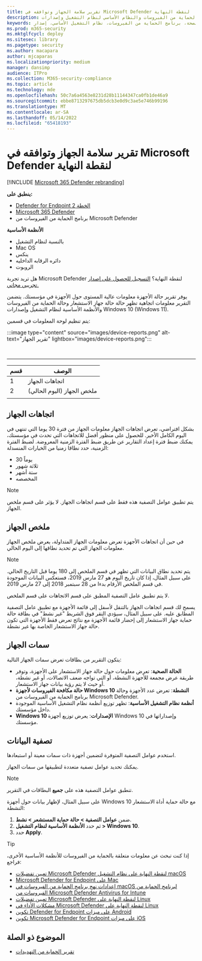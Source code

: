 ```yaml
---
title: تقرير سلامة الجهاز وتوافقه في Microsoft Defender لنقطة النهاية
description: تعقب اكتشافات حالة صحة الجهاز وحالة الحماية من الفيروسات والنظام الأساسي لنظام التشغيل وإصدارات Windows 10 باستخدام تقرير سلامة الجهاز والامتثال
keywords: حالة الصحة، برنامج الحماية من الفيروسات، نظام التشغيل الأساسي، إصدار windows 10، الإصدار، الصحة، التوافق، الحالة
ms.prod: m365-security
ms.mktglfcycl: deploy
ms.sitesec: library
ms.pagetype: security
ms.author: macapara
author: mjcaparas
ms.localizationpriority: medium
manager: dansimp
audience: ITPro
ms.collection: M365-security-compliance
ms.topic: article
ms.technology: mde
ms.openlocfilehash: 50c7a6a4563e8231d28b11144347ca0fb1de46a9
ms.sourcegitcommit: ebbe8713297675db5dcb3e0d9c3ae5e746b99196
ms.translationtype: MT
ms.contentlocale: ar-SA
ms.lasthandoff: 05/14/2022
ms.locfileid: "65418193"
---
```

# <a name="device-health-and-compliance-report-in-microsoft-defender-for-endpoint"></a>تقرير سلامة الجهاز وتوافقه في Microsoft Defender لنقطة النهاية

[!INCLUDE [Microsoft 365 Defender rebranding](../../includes/microsoft-defender.md)]


**ينطبق على:**
- [Defender for Endpoint الخطة 2](https://go.microsoft.com/fwlink/p/?linkid=2154037)
- [Microsoft 365 Defender](https://go.microsoft.com/fwlink/?linkid=2118804)
- برنامج الحماية من الفيروسات من Microsoft Defender 

**الأنظمة الأساسية**
- بالنسبة لنظام التشغيل
- Mac OS
- ينكس
- دائره الرقابه الداخليه
- الروبوت

هل تريد تجربة Microsoft Defender لنقطة النهاية؟ [التسجيل للحصول على إصدار تجريبي مجاني.](https://signup.microsoft.com/create-account/signup?products=7f379fee-c4f9-4278-b0a1-e4c8c2fcdf7e&ru=https://aka.ms/MDEp2OpenTrial?ocid=docs-wdatp-exposedapis-abovefoldlink)

يوفر تقرير حالة الأجهزة معلومات عالية المستوى حول الأجهزة في مؤسستك. يتضمن التقرير معلومات اتجاهية تظهر حالة حالة جهاز الاستشعار وحالة الحماية من الفيروسات والأنظمة الأساسية لنظام التشغيل وإصدارات Windows 10 (Windows 11).

يتم تنظيم لوحة المعلومات في قسمين:

:::image type="content" source="images/device-reports.png" alt-text="تقرير الجهاز" lightbox="images/device-reports.png":::


<br>

****

|قسم|الوصف|
|---|---|
|1|اتجاهات الجهاز|
|2|ملخص الجهاز (اليوم الحالي)|
|||

## <a name="device-trends"></a>اتجاهات الجهاز

بشكل افتراضي، تعرض اتجاهات الجهاز معلومات الجهاز من فترة 30 يوما التي تنتهي في اليوم الكامل الأخير. للحصول على منظور أفضل للاتجاهات التي تحدث في مؤسستك، يمكنك ضبط فترة إعداد التقارير عن طريق ضبط الفترة الزمنية المعروضة. لضبط الفترة الزمنية، حدد نطاقا زمنيا من الخيارات المنسدلة:

- 30 يوماً
- ثلاثة شهور
- ستة أشهر
- المخصصه

> [!NOTE]
> يتم تطبيق عوامل التصفية هذه فقط على قسم اتجاهات الجهاز. لا يؤثر على قسم ملخص الجهاز.

## <a name="device-summary"></a>ملخص الجهاز

في حين أن اتجاهات الأجهزة تعرض معلومات الجهاز المتداولة، يعرض ملخص الجهاز معلومات الجهاز التي تم تحديد نطاقها إلى اليوم الحالي.

> [!NOTE]
> يتم تحديد نطاق البيانات التي تظهر في قسم الملخص إلى 180 يوما قبل التاريخ الحالي. على سبيل المثال، إذا كان تاريخ اليوم هو 27 مارس 2019، فستعكس البيانات الموجودة في قسم الملخص الأرقام بدءا من 28 سبتمبر 2018 إلى 27 مارس 2019.
>
> لا يتم تطبيق عامل التصفية المطبق على قسم الاتجاهات على قسم الملخص.

يسمح لك قسم اتجاهات الجهاز بالتنقل لأسفل إلى قائمة الأجهزة مع تطبيق عامل التصفية المطابق عليه. على سبيل المثال، سيؤدي النقر فوق الشريط "غير نشط" في بطاقة حالة حماية جهاز الاستشعار إلى إحضار قائمة الأجهزة مع نتائج تعرض فقط الأجهزة التي تكون حالة جهاز الاستشعار الخاصة بها غير نشطة.

## <a name="device-attributes"></a>سمات الجهاز

يتكون التقرير من بطاقات تعرض سمات الجهاز التالية:

- **الحالة الصحية**: تعرض معلومات حول حالة جهاز الاستشعار على الأجهزة، وتوفر طريقة عرض مجمعة للأجهزة النشطة، أو التي تواجه ضعف الاتصالات، أو غير نشطة، أو حيث لا يتم رؤية بيانات جهاز الاستشعار.
- **حالة مكافحة الفيروسات لأجهزة Windows 10 النشطة**: تعرض عدد الأجهزة وحالة برنامج الحماية من الفيروسات من Microsoft Defender.
- **أنظمة نظام التشغيل الأساسية**: تظهر توزيع أنظمة نظام التشغيل الأساسية الموجودة داخل مؤسستك.
- **Windows 10 الإصدارات**: يعرض توزيع أجهزة Windows 10 وإصداراتها في مؤسستك.

## <a name="filter-data"></a>تصفية البيانات

استخدم عوامل التصفية المتوفرة لتضمين أجهزة ذات سمات معينة أو استبعادها.

يمكنك تحديد عوامل تصفية متعددة لتطبيقها من سمات الجهاز.

> [!NOTE]
> تنطبق عوامل التصفية هذه على **جميع** البطاقات في التقرير.

على سبيل المثال، لإظهار بيانات حول أجهزة Windows 10 مع حالة حماية أداة الاستشعار النشطة:

1. ضمن **عوامل التصفية > حالة حماية المستشعر > نشط**.
2. ثم حدد **الأنظمة الأساسية لنظام التشغيل > Windows 10**.
3. حدد **Apply**.

> [!TIP]
> إذا كنت تبحث عن معلومات متعلقة بالحماية من الفيروسات للأنظمة الأساسية الأخرى، فراجع:
> - [تعيين تفضيلات Microsoft Defender لنقطة النهاية على نظام التشغيل macOS](mac-preferences.md)
> - [Microsoft Defender for Endpoint على Mac](microsoft-defender-endpoint-mac.md)
> - [إعدادات نهج برنامج الحماية من الفيروسات في macOS لبرنامج الحماية من الفيروسات من Microsoft Defender Antivirus for Intune](/mem/intune/protect/antivirus-microsoft-defender-settings-macos)
> - [تعيين تفضيلات Microsoft Defender لنقطة النهاية على Linux](linux-preferences.md)
> - [مشكلات الأداء في Microsoft Defender لنقطة النهاية على Linux](microsoft-defender-endpoint-linux.md)
> - [تكوين Defender for Endpoint على ميزات Android](android-configure.md)
> - [تكوين Microsoft Defender for Endpoint على ميزات iOS](ios-configure-features.md)

## <a name="related-topic"></a>الموضوع ذو الصلة

- [تقرير الحماية من التهديدات](threat-protection-reports.md)
